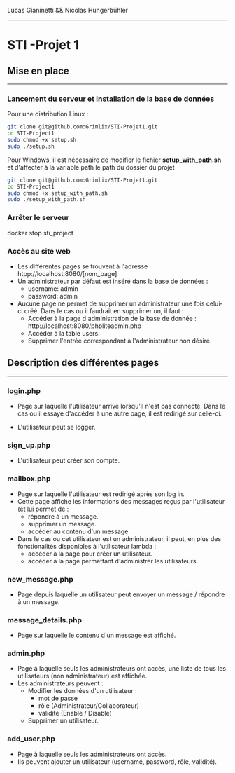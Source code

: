 Lucas Gianinetti && Nicolas Hungerbühler 
___
# STI -Projet 1


## Mise en place
______

### Lancement du serveur et installation de la base de données

Pour une distribution Linux :
```bash
git clone git@github.com:Grimlix/STI-Projet1.git
cd STI-Project1
sudo chmod +x setup.sh
sudo ./setup.sh
```

Pour Windows, il est nécessaire de modifier le fichier **setup_with_path.sh** et d'affecter à la variable path le path du dossier du projet
```bash
git clone git@github.com:Grimlix/STI-Projet1.git
cd STI-Project1
sudo chmod +x setup_with_path.sh
sudo ./setup_with_path.sh
```
### Arrêter le serveur 
docker stop sti_project

### Accès au site web

* Les différentes pages se trouvent à l'adresse htpp://localhost:8080/[nom_page]
* Un administrateur par défaut est inséré dans la base de données :
  * username: admin
  * password: admin
* Aucune page ne permet de supprimer un administrateur une fois celui-ci créé. Dans le cas ou il faudrait en supprimer un, il faut :
  * Accéder à la page d'administration de la base de donnée : http://localhost:8080/phpliteadmin.php
  * Accéder à la table users.
  * Supprimer l'entrée correspondant à l'administrateur non désiré.

## Description des différentes pages
___

### login.php

* Page sur laquelle l'utilisateur arrive lorsqu'il n'est pas connecté. Dans le cas ou il essaye d'accéder à une autre page, il est redirigé sur celle-ci.

* L'utilisateur peut se logger.

### sign_up.php

* L'utilisateur peut créer son compte.

### mailbox.php

* Page sur laquelle l'utilisateur est redirigé après son log in.
* Cette page affiche les informations des messages reçus par l'utilisateur (et lui permet de :
    * répondre à un message.
    * supprimer un message.
    * accéder au contenu d'un message. 
* Dans le cas ou cet utilisateur est un administrateur, il peut, en plus des fonctionalités disponibles à l'utilisateur lambda :
  * accéder à la page pour créer un utilisateur.
  * accéder à la page permettant d'administrer les utilisateurs.

### new_message.php

* Page depuis laquelle un utilisateur peut envoyer un message / répondre à un message.

### message_details.php

* Page sur laquelle le contenu d'un message est affiché.

### admin.php

* Page à laquelle seuls les administrateurs ont accès, une liste de tous les utilisateurs (non administrateur) est affichée.
* Les administrateurs peuvent :
  * Modifier les données d'un utilisateur :
    * mot de passe
    * rôle (Administrateur/Collaborateur)
    * validité (Enable / Disable)
  * Supprimer un utilisateur.

### add_user.php

* Page à laquelle seuls les administrateurs ont accès.
* Ils peuvent ajouter un utilisateur (username, password, rôle, validité).